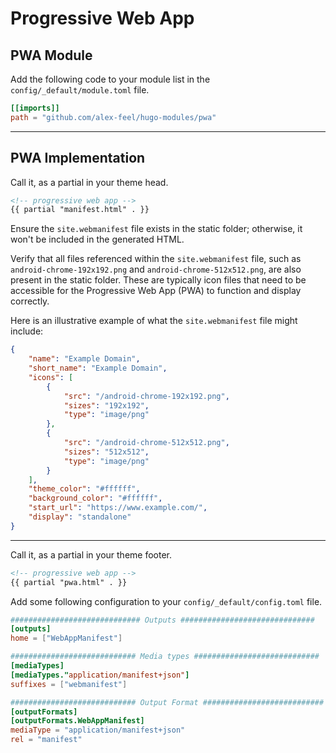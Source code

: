 # Progressive Web App

## PWA Module

Add the following code to your module list in the `config/_default/module.toml` file.

```toml
[[imports]]
path = "github.com/alex-feel/hugo-modules/pwa"
```

<hr>

## PWA Implementation

Call it, as a partial in your theme head.

```html
<!-- progressive web app -->
{{ partial "manifest.html" . }}
```

Ensure the `site.webmanifest` file exists in the static folder; otherwise, it won't be included in the generated HTML.

Verify that all files referenced within the `site.webmanifest` file, such as `android-chrome-192x192.png` and `android-chrome-512x512.png`, are also present in the static folder. These are typically icon files that need to be accessible for the Progressive Web App (PWA) to function and display correctly.

Here is an illustrative example of what the `site.webmanifest` file might include:

```json
{
    "name": "Example Domain",
    "short_name": "Example Domain",
    "icons": [
        {
            "src": "/android-chrome-192x192.png",
            "sizes": "192x192",
            "type": "image/png"
        },
        {
            "src": "/android-chrome-512x512.png",
            "sizes": "512x512",
            "type": "image/png"
        }
    ],
    "theme_color": "#ffffff",
    "background_color": "#ffffff",
    "start_url": "https://www.example.com/",
    "display": "standalone"
}
```

---

Call it, as a partial in your theme footer.

```html
<!-- progressive web app -->
{{ partial "pwa.html" . }}
```

Add some following configuration to your `config/_default/config.toml` file.

```toml
############################# Outputs ##############################
[outputs]
home = ["WebAppManifest"]

############################ Media types ############################
[mediaTypes]
[mediaTypes."application/manifest+json"]
suffixes = ["webmanifest"]

############################ Output Format ###########################
[outputFormats]
[outputFormats.WebAppManifest]
mediaType = "application/manifest+json"
rel = "manifest"
```
